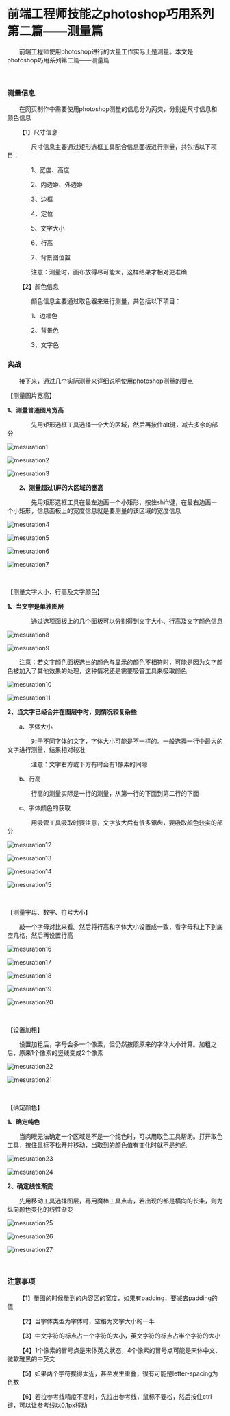 # 前端工程师技能之photoshop巧用系列第二篇——测量篇

&emsp;&emsp;前端工程师使用photoshop进行的大量工作实际上是测量。本文是photoshop巧用系列第二篇&mdash;&mdash;测量篇

&nbsp;

### 测量信息

&emsp;&emsp;在网页制作中需要使用photoshop测量的信息分为两类，分别是尺寸信息和颜色信息

&emsp;&emsp;【1】尺寸信息

&emsp;&emsp;&emsp;&emsp;尺寸信息主要通过矩形选框工具配合信息面板进行测量，共包括以下项目：

&emsp;&emsp;&emsp;&emsp;1、宽度、高度

&emsp;&emsp;&emsp;&emsp;2、内边距、外边距

&emsp;&emsp;&emsp;&emsp;3、边框

&emsp;&emsp;&emsp;&emsp;4、定位

&emsp;&emsp;&emsp;&emsp;5、文字大小

&emsp;&emsp;&emsp;&emsp;6、行高

&emsp;&emsp;&emsp;&emsp;7、背景图位置

&emsp;&emsp;&emsp;&emsp;注意：测量时，画布放得尽可能大，这样结果才相对更准确

&emsp;&emsp;【2】颜色信息

&emsp;&emsp;&emsp;&emsp;颜色信息主要通过取色器来进行测量，共包括以下项目：

&emsp;&emsp;&emsp;&emsp;1、边框色

&emsp;&emsp;&emsp;&emsp;2、背景色

&emsp;&emsp;&emsp;&emsp;3、文字色

### 实战

&emsp;&emsp;接下来，通过几个实际测量来详细说明使用photoshop测量的要点

【测量图片宽高】

**1、测量普通图片宽高**

&emsp;&emsp;&emsp;&emsp;先用矩形选框工具选择一个大的区域，然后再按住alt键，减去多余的部分

![mesuration1](https://pic.xiaohuochai.site/blog/helper_ps_mesuration1.jpg)

![mesuration2](https://pic.xiaohuochai.site/blog/helper_ps_mesuration2.jpg)

![mesuration3](https://pic.xiaohuochai.site/blog/helper_ps_mesuration3.jpg)

&emsp;&emsp;**2、测量超过1屏的大区域的宽高**

&emsp;&emsp;&emsp;&emsp;先用矩形选框工具在最左边画一个小矩形，按住shift键，在最右边画一个小矩形，信息面板上的宽度信息就是要测量的该区域的宽度信息

![mesuration4](https://pic.xiaohuochai.site/blog/helper_ps_mesuration4.jpg)

![mesuration5](https://pic.xiaohuochai.site/blog/helper_ps_mesuration5.jpg)

![mesuration6](https://pic.xiaohuochai.site/blog/helper_ps_mesuration6.jpg)

![mesuration7](https://pic.xiaohuochai.site/blog/helper_ps_mesuration7.jpg)



&nbsp;

【测量文字大小、行高及文字颜色】

**1、当文字是单独图层**

&emsp;&emsp;&emsp;&emsp;通过选项面板上的几个面板可以分别得到文字大小、行高及文字颜色信息


![mesuration8](https://pic.xiaohuochai.site/blog/helper_ps_mesuration8.jpg)

![mesuration9](https://pic.xiaohuochai.site/blog/helper_ps_mesuration9.jpg)



&emsp;&emsp;注意：若文字颜色面板选出的颜色与显示的颜色不相符时，可能是因为文字颜色被加入了其他效果的处理，这种情况还是需要吸管工具来吸取颜色


![mesuration10](https://pic.xiaohuochai.site/blog/helper_ps_mesuration10.jpg)

![mesuration11](https://pic.xiaohuochai.site/blog/helper_ps_mesuration11.jpg)



**2、当文字已经合并在图层中时，则情况较复杂些**

&emsp;&emsp;a、字体大小

&emsp;&emsp;&emsp;&emsp;对于不同字体的文字，字体大小可能是不一样的。一般选择一行中最大的文字进行测量，结果相对较准

&emsp;&emsp;&emsp;&emsp;注意：文字右方或下方有时会有1像素的间隙

&emsp;&emsp;b、行高

&emsp;&emsp;&emsp;&emsp;行高的测量实际是一行的测量，从第一行的下面到第二行的下面

&emsp;&emsp;c、字体颜色的获取

&emsp;&emsp;&emsp;&emsp;用吸管工具吸取时要注意，文字放大后有很多锯齿，要吸取颜色较实的部分


![mesuration12](https://pic.xiaohuochai.site/blog/helper_ps_mesuration12.jpg)

![mesuration13](https://pic.xiaohuochai.site/blog/helper_ps_mesuration13.jpg)

![mesuration14](https://pic.xiaohuochai.site/blog/helper_ps_mesuration14.jpg)

![mesuration15](https://pic.xiaohuochai.site/blog/helper_ps_mesuration15.jpg)



&nbsp;

【测量字母、数字、符号大小】

&emsp;&emsp;敲一个字母对比来看。然后将行高和字体大小设置成一致，看字母和上下到底空几格，然后再设置行高


![mesuration16](https://pic.xiaohuochai.site/blog/helper_ps_mesuration16.jpg)

![mesuration17](https://pic.xiaohuochai.site/blog/helper_ps_mesuration17.jpg)

![mesuration18](https://pic.xiaohuochai.site/blog/helper_ps_mesuration18.jpg)

![mesuration19](https://pic.xiaohuochai.site/blog/helper_ps_mesuration19.jpg)

![mesuration20](https://pic.xiaohuochai.site/blog/helper_ps_mesuration20.jpg)



&nbsp;

【设置加粗】

&emsp;&emsp;设置加粗后，字母会多一个像素，但仍然按照原来的字体大小计算。加粗之后，原来1个像素的竖线变成2个像素


![mesuration22](https://pic.xiaohuochai.site/blog/helper_ps_mesuration22.jpg)

![mesuration21](https://pic.xiaohuochai.site/blog/helper_ps_mesuration21.jpg)



&nbsp;

【确定颜色】

**1、确定纯色**

&emsp;&emsp;当肉眼无法确定一个区域是不是一个纯色时，可以用取色工具帮助。打开取色工具，按住鼠标不松开并移动，当取到的颜色值有变化时就不是纯色


![mesuration23](https://pic.xiaohuochai.site/blog/helper_ps_mesuration23.jpg)

![mesuration24](https://pic.xiaohuochai.site/blog/helper_ps_mesuration24.jpg)



**2、确定线性渐变**

&emsp;&emsp;先用移动工具选择图层，再用魔棒工具点击，若出现的都是横向的长条，则为纵向颜色变化的线性渐变


![mesuration25](https://pic.xiaohuochai.site/blog/helper_ps_mesuration25.jpg)

![mesuration26](https://pic.xiaohuochai.site/blog/helper_ps_mesuration26.jpg)

![mesuration27](https://pic.xiaohuochai.site/blog/helper_ps_mesuration27.jpg)



&nbsp;

### 注意事项

&emsp;&emsp;【1】量图的时候量到的内容区的宽度，如果有padding，要减去padding的值

&emsp;&emsp;【2】当字体类型为字体时，空格为文字大小的一半

&emsp;&emsp;【3】中文字符的标点占一个字符的大小，英文字符的标点占半个字符的大小

&emsp;&emsp;【4】1个像素的冒号点是宋体英文状态，4个像素的冒号点可能是宋体中文、微软雅黑的中英文

&emsp;&emsp;【5】如果两个字符挨得太近，甚至发生重叠，很有可能是letter-spacing为负数

&emsp;&emsp;【6】若拉参考线精度不高时，先拉出参考线，鼠标不要松，然后按住ctrl键，可以让参考线以0.1px移动&nbsp;

